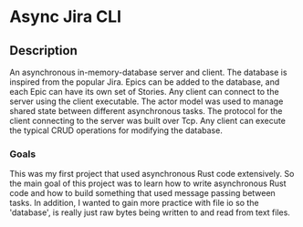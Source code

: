 # Async Jira CLI
## Description
An asynchronous in-memory-database server and client. The database is inspired from the popular Jira. Epics can be added to the database, and each Epic can have its own set of Stories.
Any client can connect to the server using the client executable. The actor model was used to manage shared state between different asynchronous tasks. The protocol for the client connecting to
the server was built over Tcp. Any client can execute the typical CRUD operations for modifying the database.

### Goals
This was my first project that used asynchronous Rust code extensively. So the main goal of this project was to learn how to write asynchronous Rust code and how to build something that used message passing between tasks. In addition, I wanted to gain more practice with file io
so the 'database', is really just raw bytes being written to and read from text files.

